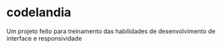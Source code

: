 # codelandia
Um projeto feito para treinamento das habilidades de desenvolvimento de interface e responsividade
